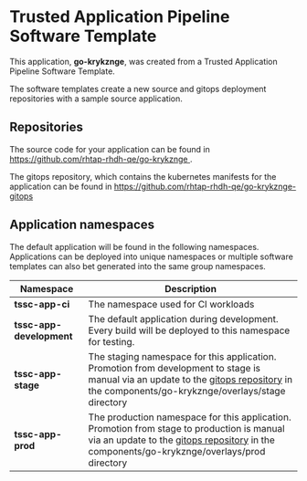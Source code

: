 # Trusted Application Pipeline Software Template

This application, **go-krykznge**, was created from a Trusted Application Pipeline Software Template.

The software templates create a new source and gitops deployment repositories with a sample source application. 

## Repositories

The source code for your application can be found in [https://github.com/rhtap-rhdh-qe/go-krykznge ](https://github.com/rhtap-rhdh-qe/go-krykznge ).
 
The gitops repository, which contains the kubernetes manifests for the application can be found in 
[https://github.com/rhtap-rhdh-qe/go-krykznge-gitops ](https://github.com/rhtap-rhdh-qe/go-krykznge-gitops ) 

## Application namespaces 

The default application will be found in the following namespaces. Applications can be deployed into unique namespaces or multiple software templates can also bet generated into the same group namespaces.  

|  Namespace   |  Description   |  
| -------- | -------- |
| **tssc-app-ci** | The namespace used for CI workloads |
| **tssc-app-development** | The default application during development. Every build will be deployed to this namespace for testing. |
| **tssc-app-stage** | The staging namespace for this application. Promotion from development to stage is manual via an update to the [gitops repository](https://github.com/rhtap-rhdh-qe/go-krykznge-gitops ) in the components/go-krykznge/overlays/stage directory |
| **tssc-app-prod** | The production namespace for this application. Promotion from stage to production is manual via an update to the [gitops repository](https://github.com/rhtap-rhdh-qe/go-krykznge-gitops ) in the components/go-krykznge/overlays/prod directory |
